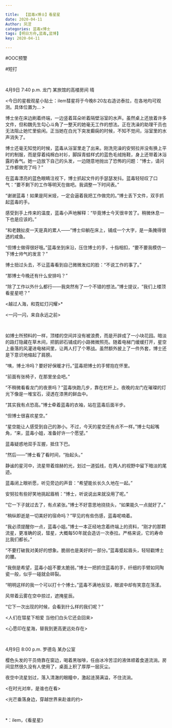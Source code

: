 ```yaml
---

title:  【蓝毒x博士】看星星
date: 2020-04-11
Author: 凤涅
categories: 蓝毒x博士
tags: [明日方舟,蓝毒,蓝博]
key: 2020-04-11

---
```


\#OOC预警

\#短打

 <br />

4月9日 7:40 p.m. 龙门 某旅馆的高楼房间 晴

<今日的星极观星小贴士：ilem彗星将于今晚8:20左右造访泰拉，在各地均可观测。具体位置为… >

博士坐在床边刷着终端，一边竖着耳朵听着隔壁浴室的水声。虽然桌上还放着许多文件，但和魏先生勾心斗角了一整天的她毫无工作的想法。正在洗澡的助理干员也无法阻止她忙里偷闲。正当她在白光下突发癫痫的时候，不知不觉间，浴室里的水声消失了。

博士还毫无知觉的时候，蓝毒从浴室里走了出来。刚洗完澡的安努拉并没有换上平时的制服，而是穿着纯棉白衬衫，脚踩青蛙样式的蓝色毛绒拖鞋，身上还带着沐浴露的香气。她一边放下自己的头发，一边随意地抛出了恐怖的问题：“博士，请问工作都做完了吗？”

在蓝毒漂亮的蓝色眼睛注视下，博士抓起文件的手瑟瑟发抖。蓝毒轻轻叹了口气：“要不剩下的工作等明天在做吧。我调整一下时间表。”

“谢谢蓝毒！如果是阿米娅，一定会逼着我把工作做完的。”博士丢下文件，双手抓起蓝毒的手。

感受到手上传来的温度，蓝毒小声地解释：“毕竟博士今天很辛苦了。稍微休息一下也是应该的。”

“和老魏扯皮一天是真的累人——”博士仰躺在床上，铺成一个大字，是一条腌得很透的咸鱼。

“但博士做得很好哦。”蓝毒坐到床沿，压住博士的手，十指相扣，“要不要我模仿一下博士帅气的发言？”

博士扭过头去，不让蓝毒看到自己微微发红的脸：“不说工作的事了。”

“那博士今晚还有什么安排吗？”

“除了工作以外什么都行——我突然有了一个不错的想法。”博士提议，“我们上楼顶看星星吧？”

<越过人海，和霓虹灯闪耀>*

<一闪一闪，来自永远之前>

 <br />

如博士所预料的一样，顶楼的空间并没有被浪费，而是开辟成了一小块花园。暗淡的路灯隐藏在草木间，把鹅卵石铺成的小路微微照亮。随着电梯门缓缓打开，星空上垂落的风灌进电梯间里，让两人打了个寒战。虽然额外披上了一件外套，博士还是下意识地缩起了肩膀。

“咦，博士冷吗？要好好保暖才行。”蓝毒把博士的手臂抱在怀里。

“前面有张椅子，在那里坐会吧。”

“不稍微看看龙门的夜景吗？”蓝毒快跑几步，靠在栏杆上。夜晚的龙门在璀璨的灯光下像是一堆宝石，浸透在漆黑的鲜血中。

“其实我有点恐高。”博士牵着蓝毒的衣袖，站在蓝毒后面半步。

“但博士很喜欢星空。”

“星空能让人感受到自己的渺小。不过，今天的星空还有点不一样。”博士勾起嘴角，“来，蓝毒小姐，准备好许一个愿望。”

蓝毒疑惑地双手互握，抵住下巴。

“然后——”博士看了看时间，“抬起头。”

静谧的星河中，流星带着煊赫的光，划过一道弧线，在两人的视野中留下暗淡的尾迹。

蓝毒闭上眼祈愿，听见旁边的声音：“希望能长长久久地在一起。”

安努拉有些好笑地挑起眉梢：“博士，听说说出来就没用了呢。”

“它一下子就过去了，有点紧张。”博士不好意思地挠挠头，“如果能久一点就好了。”

“稍纵即逝是一切美好的宿命吗？”罕见的有些伤感，蓝毒呢喃着。

“我必须提醒你一点，蓝毒小姐。”博士一本正经地念着终端上的资料，“刚才的那颗流星，更准确的说，彗星，大概每50年就会造访一次泰拉。严格来说，它的寿命比我们都长。”

“不要打破我对美好的想象。脆弱也是美好的一部分。”蓝毒蹙起眉头，轻轻戳博士的腰。

“我倒是希望，蓝毒小姐不要太脆弱。”博士一把抓住蓝毒的手，纤细的手臂如同陶瓷一般，似乎一碰就会碎裂。

“明明这样的我一个可以打十个博士。”蓝毒不满地反驳，眼波中却有笑意在荡漾。

风带着云雾在空中掠过，遮掩星辰。

“它下一次出现的时候，会看到什么样的我们呢？”

<人们在彗星下相爱 当他们白头它还会回来>

<心愿印在星海，替我到更高更远处存在>

 <br />

4月9日 8:00 p.m. 罗德岛 某办公室

樱色头发的干员倚靠在窗边，喝着黑咖啡，任由冰冷苦涩的液体顺着食道流淌。房间显然很久没有人使用了，桌面上积了厚厚一层灰尘。

夜空中流星划过，落入清澈的眼瞳中，激起涟漪满溢，不住流淌。

<在时光对岸，是谁也在看>

<光芒垂落身边，穿越世界来赴谁的约>

 <br />

*：ilem，《看星星》
